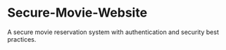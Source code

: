 # Secure-Movie-Website
A secure movie reservation system with authentication and security best practices.
